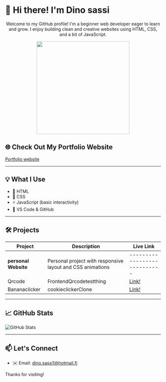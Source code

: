 # 👋 Hi there! I'm Dino sassi
<p align="center">
  Welcome to my GitHub profile! I'm a beginner web developer eager to learn and grow. I enjoy building clean and creative websites using HTML, CSS, and a bit of JavaScript.
</p>
<p align="center">
  <img src="https://media3.giphy.com/media/v1.Y2lkPTc5MGI3NjExOHUzZHAwMDllODY1OHdmZXhtNDJmNWc0dmE1YmVrc2YwZnZ3MG1wbyZlcD12MV9pbnRlcm5hbF9naWZfYnlfaWQmY3Q9Zw/26tn33aiTi1jkl6H6/giphy.gif" width="300px">
</p>

## 🌐 Check Out My Portfolio Website
 
<a href="https://dantte2.github.io/portfolio/" target="_blank">Portfolio website</a>

-----------------------------------------------------

## 💡 What I Use

- 🧱 HTML
- 🎨 CSS
- ⚡ JavaScript (basic interactivity)
- 🔧 VS Code & GitHub

---

## 🛠️ Projects

| Project | Description | Live Link |
|--------|-------------|------------|
| **personal Website** | Personal project with responsive layout and CSS animations | ---------------------------- |
| Qrcode | FrontendQrcodetestthing | [Link! ](https://dantte2.github.io/qrkoodi/) |
| Bananaclicker | cookieclickerClone | [Link! ](https://dantte2.github.io/bananas2/) |

---

## 📈 GitHub Stats

![GitHub Stats](https://github-readme-stats.vercel.app/api?username=yourusername&show_icons=true&theme=default)

---

## 📫 Let's Connect

- ✉️ Email: dino.sassi1@hotmail.fi 

Thanks for visiting!

